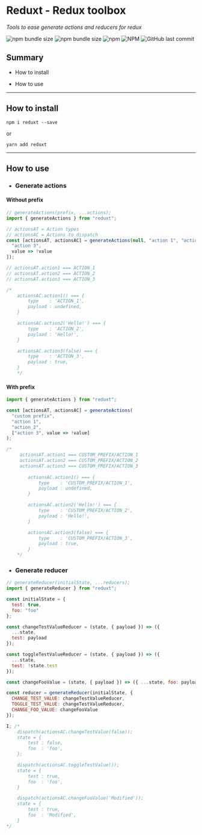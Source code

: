 # Reduxt - Redux toolbox

_Tools to ease generate actions and reducers for redux_

![npm bundle size](https://img.shields.io/bundlephobia/min/reduxt)
![npm bundle size](https://img.shields.io/bundlephobia/minzip/reduxt)
![npm](https://img.shields.io/npm/v/reduxt)
![NPM](https://img.shields.io/npm/l/reduxt)
![GitHub last commit](https://img.shields.io/github/last-commit/rriosper/reduxt)

## Summary

- How to install

- How to use

---

## How to install

```
npm i reduxt --save
```

or

```
yarn add reduxt
```

---

## How to use

- ### Generate actions

#### Without prefix

```javascript
// generateActions(prefix, ...actions);
import { generateActions } from "reduxt";

// actionsAT = Action types
// actionsAC = Actions to dispatch
const [actionsAT, actionsAC] = generateActions(null, "action 1", "action_2", [
  "action 3",
  value => !value
]);

// actionsAT.action1 === ACTION_1
// actionsAT.action2 === ACTION_2
// actionsAT.action3 === ACTION_3

/*
    actionsAC.action1() === {
        type    : 'ACTION_1',
        payload : undefined,
    }

    actionsAC.action2('Hello!') === {
        type    : 'ACTION_2',
        payload : 'Hello!',
    }

    actionsAC.action3(false) === {
        type    : 'ACTION_3',
        payload : true,
    }
    */
```

#### With prefix

```javascript
import { generateActions } from "reduxt";

const [actionsAT, actionsAC] = generateActions(
  "custom prefix",
  "action 1",
  "action_2",
  ["action 3", value => !value]
);

/*
     actionsAT.action1 === CUSTOM_PREFIX/ACTION_1
     actionsAT.action2 === CUSTOM_PREFIX/ACTION_2
     actionsAT.action3 === CUSTOM_PREFIX/ACTION_3
    
        actionsAC.action1() === {
            type    : 'CUSTOM_PREFIX/ACTION_1',
            payload : undefined,
        }

        actionsAC.action2('Hello!') === {
            type    : 'CUSTOM_PREFIX/ACTION_2',
            payload : 'Hello!',
        }

        actionsAC.action3(false) === {
            type    : 'CUSTOM_PREFIX/ACTION_3',
            payload : true,
        }
    */
```

- ### Generate reducer

```javascript
// generateReducer(initialState, ...reducers);
import { generateReducer } from "reduxt";

const initialState = {
  test: true,
  foo: "foo"
};

const changeTestValueReducer = (state, { payload }) => ({
  ...state,
  test: payload
});

const toggleTestValueReducer = (state, { payload }) => ({
  ...state,
  test: !state.test
});

const changeFooValue = (state, { payload }) => ({ ...state, foo: payload });

const reducer = generateReducer(initialState, {
  CHANGE_TEST_VALUE: changeTestValueReducer,
  TOGGLE_TEST_VALUE: changeTestValueReducer,
  CHANGE_FOO_VALUE: changeFooValue
});

I; /*
    dispatch(actionsAC.changeTestValue(false));
    state = {
        test : false,
        foo  : 'foo',
    };

    dispatch(actionsAC.toggleTestValue());
    state = {
        test : true,
        foo  : 'foo',
    }

    dispatch(actionsAC.changeFooValue('Modified'));
    state = {
        test : true,
        foo  : 'Modified',
    }
*/
```
